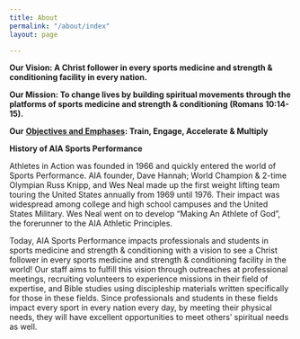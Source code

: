 ```yaml
---
title: About
permalink: "/about/index"
layout: page

---
```

**Our Vision: A Christ follower in every sports medicine and strength & conditioning facility in every nation.**

**Our Mission: To change lives by building spiritual movements through the platforms of sports medicine and strength & conditioning (Romans 10:14-15).** 

**Our** [**Objectives and Emphases**](http://aiasportsperformance.org/wp-content/uploads/2012/06/Objectives-and-Emphases.pdf)**: Train, Engage, Accelerate & Multiply**

**History of AIA Sports Performance**

Athletes in Action was founded in 1966 and quickly entered the world of Sports Performance. AIA founder, Dave Hannah; World Champion & 2-time Olympian Russ Knipp, and Wes Neal made up the first weight lifting team touring the United States annually from 1969 until 1976. Their impact was widespread among college and high school campuses and the United States Military. Wes Neal went on to develop “Making An Athlete of God”, the forerunner to the AIA Athletic Principles.   

Today, AIA Sports Performance impacts professionals and students in sports medicine and strength & conditioning with a vision to see a Christ follower in every sports medicine and strength & conditioning facility in the world! Our staff aims to fulfill this vision through outreaches at professional meetings, recruiting volunteers to experience missions in their field of expertise, and Bible studies using discipleship materials written specifically for those in these fields. Since professionals and students in these fields impact every sport in every nation every day, by meeting their physical needs, they will have excellent opportunities to meet others’ spiritual needs as well. 

  